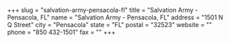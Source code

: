 +++
slug = "salvation-army-pensacola-fl"
title = "Salvation Army - Pensacola, FL"
name = "Salvation Army - Pensacola, FL"
address = "1501 N Q Street"
city = "Pensacola"
state = "FL"
postal = "32523"
website = ""
phone = "850 432-1501"
fax = ""
+++
